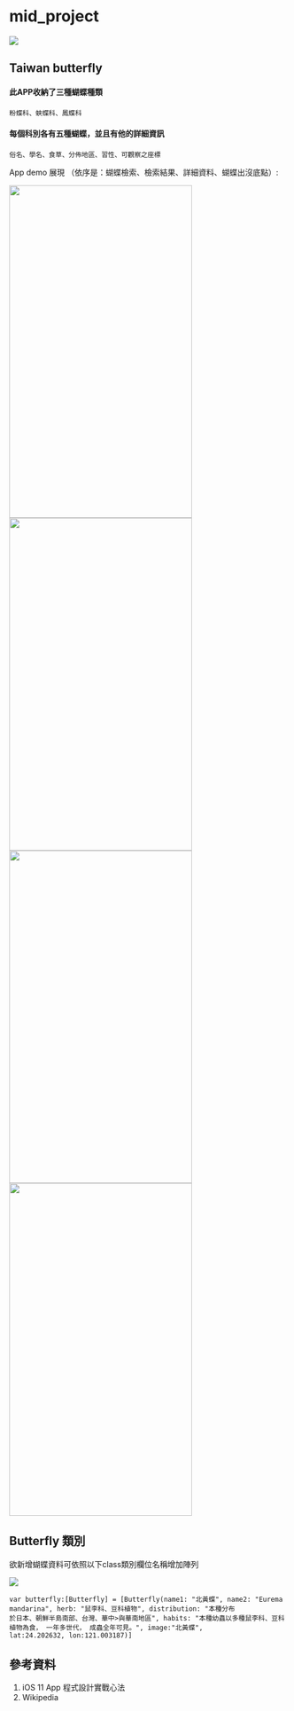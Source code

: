 # mid_project
<img src="https://www.ncnu.edu.tw/ncnuweb/units/share/全校共用/web_material/images/banner/banner_1.gif" >

## Taiwan butterfly
#### 此APP收納了三種蝴蝶種類
```
粉蝶科、蛺蝶科、鳳蝶科
```
#### 每個科別各有五種蝴蝶，並且有他的詳細資訊
```
俗名、學名、食草、分佈地區、習性、可觀察之座標
```

<p>App demo 展現 （依序是：蝴蝶檢索、檢索結果、詳細資料、蝴蝶出沒底點）:</p>
<img src="https://github.com/weasel0630/mid_project/blob/master/mid/Assets.xcassets/butterykind.png" height = 600 width=330>
<img src="https://github.com/weasel0630/mid_project/blob/master/mid/Assets.xcassets/showbutterfly.png" height = 600 width=330>
<img src="https://github.com/weasel0630/mid_project/blob/master/mid/Assets.xcassets/showButterflydetail.png" height = 600 width=330>
<img src="https://github.com/weasel0630/mid_project/blob/master/mid/Assets.xcassets/showmap.png" height = 600 width=330>

## Butterfly 類別
<p>欲新增蝴蝶資料可依照以下class類別欄位名稱增加陣列</p>
<img src="https://github.com/weasel0630/mid_project/blob/master/mid/Assets.xcassets/butterfly%20class.png" >

```
var butterfly:[Butterfly] = [Butterfly(name1: "北黃蝶", name2: "Eurema mandarina", herb: "鼠李科、豆科植物", distribution: "本種分布
於日本、朝鮮半島南部、台灣、華中>與華南地區", habits: "本種幼蟲以多種鼠李科、豆科植物為食， 一年多世代， 成蟲全年可見。", image:"北黃蝶", 
lat:24.202632, lon:121.003187)]
```
   
## 參考資料
<ol>
<li>iOS 11 App 程式設計實戰心法</li>
<li>Wikipedia</li>
</ol>

